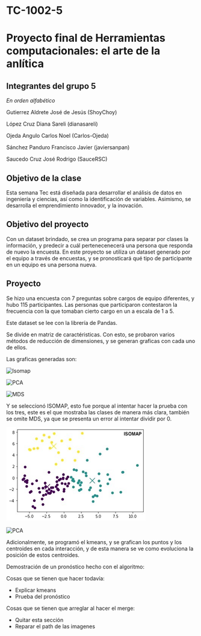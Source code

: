 # TC-1002-5

# Proyecto final de Herramientas computacionales: el arte de la anlítica

## Integrantes del grupo 5
*En orden alfabético*

Gutierrez Aldrete José de Jesús (ShoyChoy)

López Cruz Diana Sareli (dianasareli)

Ojeda Angulo Carlos Noel (Carlos-Ojeda)

Sánchez Panduro Francisco Javier (javiersanpan)

Saucedo Cruz José Rodrigo (SauceRSC)

## Objetivo de la clase

Esta semana Tec está diseñada para desarrollar el análisis de datos en ingeniería y ciencias, así como la identificación de variables. Asimismo, se desarrolla el emprendimiento innovador, y la inovación. 

## Objetivo del proyecto

Con un dataset brindado, se crea un programa para separar por clases la información, y predecir a cuál pertenecenecerá una persona que responda de nuevo la encuesta. En este proyecto se utiliza un dataset generado por el equipo a través de encuestas, y se pronosticará qué tipo de participante en un equipo es una persona nueva. 

## Proyecto

Se hizo una encuesta con 7 preguntas sobre cargos de equipo diferentes, y hubo 115 participantes. Las personas que participaron contestaron la frecuencia con la que tomaban  cierto cargo en un a escala de 1 a 5. 

Este dataset se lee con la librería de Pandas. 

Se divide en matriz de caractéristicas. Con esto, se probaron varios métodos de reducción de dimensiones, y se generan graficas con cada uno de ellos. 

Las graficas generadas son: 

![Isomap](https://github.com/javiersanpan/TC-1002-5/blob/master/Imagenes/Isomap.jpeg)

![PCA](https://github.com/javiersanpan/TC-1002-5/blob/master/Imagenes/PCA.jpeg)

![MDS](https://github.com/javiersanpan/TC-1002-5/blob/master/Imagenes/MDS.jpeg)

Y se seleccionó ISOMAP, esto fue porque al intentar hacer la prueba con los tres, este es el que mostraba las clases de manera más clara, también se omite MDS, ya que se presenta un error al intentar dividir por 0.

![ISOMAP](https://github.com/javiersanpan/TC-1002-5/blob/readme/Imagenes/ISOMAP-C.png)

![PCA](https://github.com/javiersanpan/TC-1002-5/blob/master/Imagenes/PCA-C.jpeg)

Adicionalmente, se programó el kmeans, y se grafican los puntos y los centroides en cada interacción, y de esta manera se ve como evoluciona la posición de estos centroides. 

Demostración de un pronóstico hecho con el algoritmo:

Cosas que se tienen que hacer todavía:
- Explicar kmeans
- Prueba del pronóstico

Cosas que se tienen que arreglar al hacer el merge:
- Quitar esta sección
- Reparar el path de las imagenes
